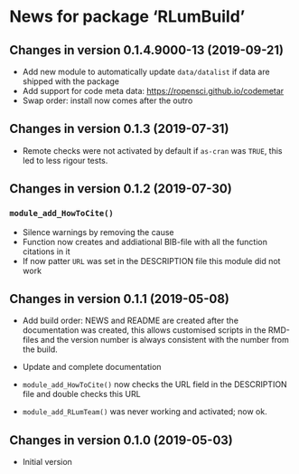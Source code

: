 




<!-- NEWS.md was auto-generated by NEWS.Rmd. Please DO NOT edit by hand!-->

# News for package ‘RLumBuild’

## Changes in version 0.1.4.9000-13 (2019-09-21)

  - Add new module to automatically update `data/datalist` if data are
    shipped with the package
  - Add support for code meta data:
    <https://ropensci.github.io/codemetar>
  - Swap order: install now comes after the outro

## Changes in version 0.1.3 (2019-07-31)

  - Remote checks were not activated by default if `as-cran` was `TRUE`,
    this led to less rigour tests.

## Changes in version 0.1.2 (2019-07-30)

### `module_add_HowToCite()`

  - Silence warnings by removing the cause
  - Function now creates and addiational BIB-file with all the function
    citations in it
  - If now patter `URL` was set in the DESCRIPTION file this module did
    not work

## Changes in version 0.1.1 (2019-05-08)

  - Add build order: NEWS and README are created after the documentation
    was created, this allows customised scripts in the RMD-files and the
    version number is always consistent with the number from the build.

  - Update and complete documentation

  - `module_add_HowToCite()` now checks the URL field in the DESCRIPTION
    file and double checks this URL

  - `module_add_RLumTeam()` was never working and activated; now ok.

## Changes in version 0.1.0 (2019-05-03)

  - Initial version
